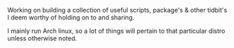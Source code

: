 Working on building a collection of useful scripts, package's & other 
tidbit's I deem worthy of holding on to and sharing.

I mainly run Arch linux, so a lot of things will pertain to that 
particular distro unless otherwise noted. 



